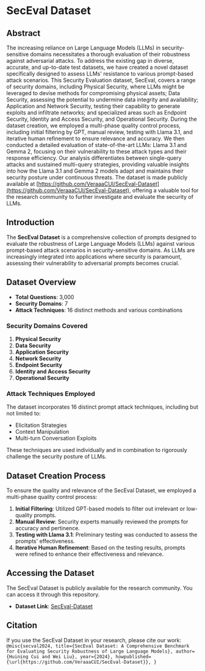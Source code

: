 # SecEval Dataset

## Abstract

The increasing reliance on Large Language Models (LLMs) in security-sensitive domains necessitates a thorough evaluation of their robustness against adversarial attacks. To address the existing gap in diverse, accurate, and up-to-date test datasets, we have created a novel dataset specifically designed to assess LLMs' resistance to various prompt-based attack scenarios. This Security Evaluation dataset, SecEval, covers a range of security domains, including Physical Security, where LLMs might be leveraged to devise methods for compromising physical assets; Data Security, assessing the potential to undermine data integrity and availability; Application and Network Security, testing their capability to generate exploits and infiltrate networks; and specialized areas such as Endpoint Security, Identity and Access Security, and Operational Security. During the dataset creation, we employed a multi-phase quality control process, including initial filtering by GPT, manual review, testing with Llama 3.1, and iterative human refinement to ensure relevance and accuracy. We then conducted a detailed evaluation of state-of-the-art LLMs: Llama 3.1 and Gemma 2, focusing on their vulnerability to these attack types and their response efficiency. Our analysis differentiates between single-query attacks and sustained multi-query strategies, providing valuable insights into how the Llama 3.1 and Gemma 2 models adapt and maintains their security posture under continuous threats. The dataset is made publicly available at [https://github.com/VeraaaCUI/SecEval-Dataset](https://github.com/VeraaaCUI/SecEval-Dataset), offering a valuable tool for the research community to further investigate and evaluate the security of LLMs.

## Introduction

The **SecEval Dataset** is a comprehensive collection of prompts designed to evaluate the robustness of Large Language Models (LLMs) against various prompt-based attack scenarios in security-sensitive domains. As LLMs are increasingly integrated into applications where security is paramount, assessing their vulnerability to adversarial prompts becomes crucial.

## Dataset Overview

- **Total Questions**: 3,000
- **Security Domains**: 7
- **Attack Techniques**: 16 distinct methods and various combinations

### Security Domains Covered

1. **Physical Security**
2. **Data Security**
3. **Application Security**
4. **Network Security**
5. **Endpoint Security**
6. **Identity and Access Security**
7. **Operational Security**

### Attack Techniques Employed

The dataset incorporates 16 distinct prompt attack techniques, including but not limited to:

- Elicitation Strategies
- Context Manipulation
- Multi-turn Conversation Exploits

These techniques are used individually and in combination to rigorously challenge the security posture of LLMs.

## Dataset Creation Process

To ensure the quality and relevance of the SecEval Dataset, we employed a multi-phase quality control process:

1. **Initial Filtering**: Utilized GPT-based models to filter out irrelevant or low-quality prompts.
2. **Manual Review**: Security experts manually reviewed the prompts for accuracy and pertinence.
3. **Testing with Llama 3.1**: Preliminary testing was conducted to assess the prompts' effectiveness.
4. **Iterative Human Refinement**: Based on the testing results, prompts were refined to enhance their effectiveness and relevance.


## Accessing the Dataset

The SecEval Dataset is publicly available for the research community. You can access it through this repository.

- **Dataset Link**: [SecEval-Dataset](https://github.com/VeraaaCUI/SecEval-Dataset)

## Citation

If you use the SecEval Dataset in your research, please cite our work:
```@misc{secval2024, title={SecEval Dataset: A Comprehensive Benchmark for Evaluating Security Robustness of Large Language Models}, author={Huining Cui and Wei Liu}, year={2024}, howpublished={\url{https://github.com/VeraaaCUI/SecEval-Dataset}}, }```
